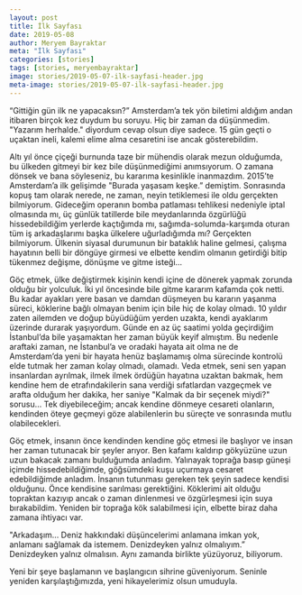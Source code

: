 ```yaml
---
layout: post
title: İlk Sayfası
date: 2019-05-08
author: Meryem Bayraktar
meta: "İlk Sayfası"
categories: [stories]
tags: [stories, meryembayraktar]
image: stories/2019-05-07-ilk-sayfasi-header.jpg
meta-image: stories/2019-05-07-ilk-sayfasi-header.jpg
---
```


“Gittiğin gün ilk ne yapacaksın?” Amsterdam’a tek yön biletimi aldığım andan itibaren birçok kez duydum bu soruyu. Hiç bir zaman da düşünmedim. "Yazarım herhalde." diyordum cevap olsun diye sadece. 15 gün geçti o uçaktan ineli, kalemi elime alma cesaretini ise ancak gösterebildim.

Altı yıl önce çiçeği burnunda taze bir mühendis olarak mezun olduğumda, bu ülkeden gitmeyi bir kez bile düşünmediğimi anımsıyorum. O zamana dönsek ve bana söyleseniz, bu kararıma kesinlikle inanmazdım. 2015’te Amsterdam’a ilk gelişimde "Burada yaşasam keşke.” demiştim. Sonrasında kopuş tam olarak nerede, ne zaman, neyin tetiklemesi ile oldu gerçekten bilmiyorum. Gideceğim operanın bomba patlaması tehlikesi nedeniyle iptal olmasında mı, üç günlük tatillerde bile meydanlarında özgürlüğü hissedebildiğim yerlerde kaçtığımda mı, sağımda-solumda-karşımda oturan tüm iş arkadaşlarımı başka ülkelere uğurladığımda mı? Gerçekten bilmiyorum. Ülkenin siyasal durumunun bir bataklık haline gelmesi, çalışma hayatının belli bir döngüye girmesi ve elbette kendim olmanın getirdiği bitip tükenmez değişme, dönüşme ve gitme isteği… 

Göç etmek, ülke değiştirmek kişinin kendi içine de dönerek yapmak zorunda olduğu bir yolculuk. İki yıl öncesinde bile gitme kararım kafamda çok netti. Bu kadar ayakları yere basan ve damdan düşmeyen bu kararın yaşanma süreci, köklerine bağlı olmayan benim için bile hiç de kolay olmadı. 10 yıldır zaten ailemden ve doğup büyüdüğüm yerden uzakta, kendi ayaklarım üzerinde durarak yaşıyordum. Günde en az üç saatimi yolda geçirdiğim İstanbul’da bile yaşamaktan her zaman büyük keyif almıştım. Bu nedenle araftaki zaman, ne İstanbul’a ve oradaki hayata ait olma ne de Amsterdam’da yeni bir hayata henüz başlamamış olma sürecinde kontrolü elde tutmak her zaman kolay olmadı, olamadı. Veda etmek, seni sen yapan insanlardan ayrılmak, ilmek ilmek ördüğün hayatına uzaktan bakmak, hem kendine hem de etrafındakilerin sana verdiği sıfatlardan vazgeçmek ve arafta olduğum her dakika, her saniye "Kalmak da bir seçenek miydi?" sorusu… Tek diyebileceğim; ancak kendine dönmeye cesareti olanların, kendinden öteye geçmeyi göze alabilenlerin bu süreçte ve sonrasında mutlu olabilecekleri. 

Göç etmek, insanın önce kendinden kendine göç etmesi ile başlıyor ve insan her zaman tutunacak bir şeyler arıyor. Ben kafamı kaldırıp gökyüzüne uzun uzun bakacak zamanı bulduğumda anladım. Yalınayak toprağa basıp güneşi içimde hissedebildiğimde, göğsümdeki kuşu uçurmaya cesaret edebildiğimde anladım. İnsanın tutunması gereken tek şeyin sadece kendisi olduğunu. Önce kendisine sarılması gerektiğini. Köklerimi ait olduğu topraktan kazıyıp ancak o zaman dinlenmesi ve özgürleşmesi için suya bırakabildim. Yeniden bir toprağa kök salabilmesi için, elbette biraz daha zamana ihtiyacı var. 

"Arkadaşım… Deniz hakkındaki düşüncelerimi anlamana imkan yok, anlamanı sağlamak da istemem. Denizdeyken yalnız olmalıyım.” Denizdeyken yalnız olmalısın. Aynı zamanda birlikte yüzüyoruz, biliyorum. 

Yeni bir şeye başlamanın ve başlangıcın sihrine güveniyorum. Seninle yeniden karşılaştığımızda, yeni hikayelerimiz olsun umuduyla. 